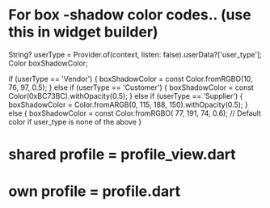 
# For box -shadow color codes..  (use this  in widget builder)
String? userType = Provider.of<Auth>(context, listen: false).userData?['user_type'];
Color boxShadowColor;

if (userType == 'Vendor') {
    boxShadowColor = const Color.fromRGBO(10, 76, 97, 0.5);
} else if (userType == 'Customer') {
    boxShadowColor = const Color(0xBC73BC).withOpacity(0.5);
} else if (userType == 'Supplier') {
    boxShadowColor = Color.fromARGB(0, 115, 188, 150).withOpacity(0.5);
} else {
    boxShadowColor = const Color.fromRGBO(
        77, 191, 74, 0.6); // Default color if user_type is none of the above
}

# shared profile = profile_view.dart
# own profile = profile.dart
